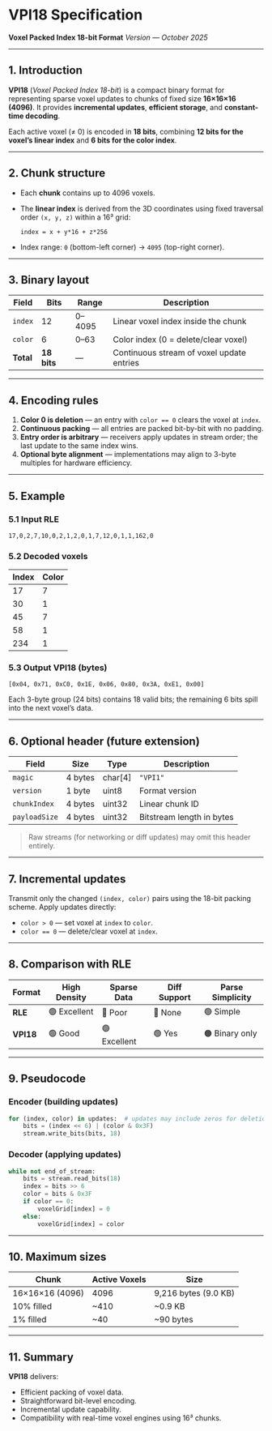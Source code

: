 # VPI18 Specification

**Voxel Packed Index 18-bit Format**
*Version — October 2025*

---

## 1. Introduction

**VPI18** (*Voxel Packed Index 18-bit*) is a compact binary format for representing sparse voxel updates to chunks of fixed size **16×16×16 (4096)**.
It provides **incremental updates**, **efficient storage**, and **constant-time decoding**.

Each active voxel (≠ 0) is encoded in **18 bits**, combining **12 bits for the voxel’s linear index** and **6 bits for the color index**.

---

## 2. Chunk structure

* Each **chunk** contains up to 4096 voxels.
* The **linear index** is derived from the 3D coordinates using fixed traversal order `(x, y, z)` within a 16³ grid:

  ```
  index = x + y*16 + z*256
  ```
* Index range: `0` (bottom-left corner) → `4095` (top-right corner).

---

## 3. Binary layout

| Field     | Bits        | Range  | Description                                |
| --------- | ----------- | ------ | ------------------------------------------ |
| `index`   | 12          | 0–4095 | Linear voxel index inside the chunk        |
| `color`   | 6           | 0–63   | Color index (0 = delete/clear voxel)       |
| **Total** | **18 bits** | —      | Continuous stream of voxel update entries  |

---

## 4. Encoding rules

1. **Color 0 is deletion** — an entry with `color == 0` clears the voxel at `index`.
2. **Continuous packing** — all entries are packed bit-by-bit with no padding.
3. **Entry order is arbitrary** — receivers apply updates in stream order; the last update to the same index wins.
4. **Optional byte alignment** — implementations may align to 3-byte multiples for hardware efficiency.

---

## 5. Example

### 5.1 Input RLE

```
17,0,2,7,10,0,2,1,2,0,1,7,12,0,1,1,162,0
```

### 5.2 Decoded voxels

| Index | Color |
| ----- | ----- |
| 17    | 7     |
| 30    | 1     |
| 45    | 7     |
| 58    | 1     |
| 234   | 1     |

### 5.3 Output VPI18 (bytes)

```
[0x04, 0x71, 0xC0, 0x1E, 0x06, 0x80, 0x3A, 0xE1, 0x00]
```

Each 3-byte group (24 bits) contains 18 valid bits; the remaining 6 bits spill into the next voxel’s data.

---

## 6. Optional header (future extension)

| Field         | Size    | Type    | Description               |
| ------------- | ------- | ------- | ------------------------- |
| `magic`       | 4 bytes | char[4] | `"VPI1"`                  |
| `version`     | 1 byte  | uint8   | Format version            |
| `chunkIndex`  | 4 bytes | uint32  | Linear chunk ID           |
| `payloadSize` | 4 bytes | uint32  | Bitstream length in bytes |

> Raw streams (for networking or diff updates) may omit this header entirely.

---

## 7. Incremental updates

Transmit only the changed `(index, color)` pairs using the 18-bit packing scheme. Apply updates directly:

* `color > 0` — set voxel at `index` to `color`.
* `color == 0` — delete/clear voxel at `index`.

---

## 8. Comparison with RLE

| Format    | High Density | Sparse Data  | Diff Support | Parse Simplicity |
| --------- | ------------ | ------------ | ------------ | ---------------- |
| **RLE**   | 🟢 Excellent | 🔴 Poor      | 🔴 None      | 🟢 Simple        |
| **VPI18** | 🟢 Good      | 🟢 Excellent | 🟢 Yes       | 🟠 Binary only   |

---

## 9. Pseudocode

### Encoder (building updates)

```python
for (index, color) in updates:  # updates may include zeros for deletions
    bits = (index << 6) | (color & 0x3F)
    stream.write_bits(bits, 18)
```

### Decoder (applying updates)

```python
while not end_of_stream:
    bits = stream.read_bits(18)
    index = bits >> 6
    color = bits & 0x3F
    if color == 0:
        voxelGrid[index] = 0
    else:
        voxelGrid[index] = color
```

---

## 10. Maximum sizes

| Chunk           | Active Voxels | Size                 |
| --------------- | ------------- | -------------------- |
| 16×16×16 (4096) | 4096          | 9,216 bytes (9.0 KB) |
| 10% filled      | ~410          | ~0.9 KB              |
| 1% filled       | ~40           | ~90 bytes            |

---

## 11. Summary

**VPI18** delivers:

* Efficient packing of voxel data.
* Straightforward bit-level encoding.
* Incremental update capability.
* Compatibility with real-time voxel engines using 16³ chunks.
